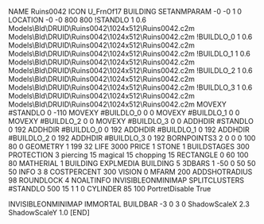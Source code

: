 NAME Ruins0042
ICON U_FrnOf17
BUILDING
SETANMPARAM -0 -0 1 0
LOCATION -0 -0 800 800
!STANDLO      1 0.6 Models\Bld\DRUID\Ruins0042\1024x512\Ruins0042.c2m Models\Bld\DRUID\Ruins0042\1024x512\Ruins0042.c2m 
!BUILDLO_0    1 0.6 Models\Bld\DRUID\Ruins0042\1024x512\Ruins0042.c2m Models\Bld\DRUID\Ruins0042\1024x512\Ruins0042.c2m 
!BUILDLO_1    1 0.6 Models\Bld\DRUID\Ruins0042\1024x512\Ruins0042.c2m Models\Bld\DRUID\Ruins0042\1024x512\Ruins0042.c2m 
!BUILDLO_2    1 0.6 Models\Bld\DRUID\Ruins0042\1024x512\Ruins0042.c2m Models\Bld\DRUID\Ruins0042\1024x512\Ruins0042.c2m 
!BUILDLO_3    1 0.6 Models\Bld\DRUID\Ruins0042\1024x512\Ruins0042.c2m Models\Bld\DRUID\Ruins0042\1024x512\Ruins0042.c2m 
MOVEXY #STANDLO   0 -110
MOVEXY #BUILDLO_0 0 0
MOVEXY #BUILDLO_1 0 0
MOVEXY #BUILDLO_2 0 0
MOVEXY #BUILDLO_3 0 0
ADDHDIR #STANDLO 0 192
ADDHDIR #BUILDLO_0 0 192
ADDHDIR #BUILDLO_1 0 192
ADDHDIR #BUILDLO_2 0 192
ADDHDIR #BUILDLO_3 0 192
BORNPOINTS3 2 0 0 0 100 80 0
GEOMETRY 1 199 32
LIFE     3000
PRICE 1 STONE 1
BUILDSTAGES 300
PROTECTION 3 piercing 15 magical 15 chopping 15
RECTANGLE    0 60 100 80
MATHERIAL 1 BUILDING
EXPLMEDIA BUILDING 5
3DBARS 1 -50 0 50 50 50
INFO 3 8
COSTPERCENT 300
VISION 0
MFARM 200
ADDSHOTRADIUS 98
ROUNDLOCK 4
NOALTINFO
INVISIBLEONMINIMAP
SPLITCLUSTERS #STANDLO 500 15 1 1 0
CYLINDER 85 100
PortretDisable True

INVISIBLEONMINIMAP
IMMORTAL
BUILDBAR -3 0 3 0
ShadowScaleX 2.3
ShadowScaleY 1.0
[END]
